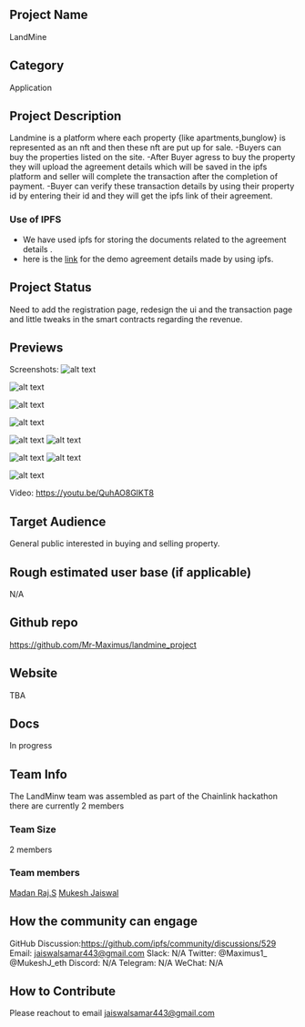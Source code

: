 ## Project Name <!-- Add your project name here with format "Project Name"-->

LandMine

## Category
<!--developer tooling, application, wallet, infrastructure, etc-->
Application

## Project Description
<!--Describe your project in a few sentences. -->
Landmine is a platform where each property {like apartments,bunglow} is represented as an nft and then these nft are put up for sale.
-Buyers can buy the properties listed on the site.
-After Buyer agress to buy the property they will upload the agreement details which will be saved in the ipfs platform and seller will complete the transaction after the completion of payment.
-Buyer can verify these transaction details by using their property id by entering their id and they will get the ipfs link of their agreement.

### Use of IPFS
- We have used ipfs for storing the documents related to the agreement details .
- here is the <a href="https://gateway.ipfs.io/ipfs/QmTiKQjNEAeNpxdkMNvWpKj4jbz8cRaEp4EjQAyAHYURAT">link</a>
 for the demo agreement details made by using ipfs.


## Project Status
<!--brainstorming, fundraising, under development, beta, shipped, etc-->
Need to add the registration page, redesign the ui and the transaction page and little tweaks in the smart contracts regarding the revenue.

## Previews
<!--Add some screenshots to give a preview of your product-->
Screenshots: ![alt text](https://siasky.net/vAHX05cSzk8_3diwKLFumx4lGXFN3M0cgVAioQDQxdjrIg)


![alt text](https://siasky.net/LADILo82OTgI6clQsVhn5w58BVwqpB_QVFJ7Vg8zpEz1FQ)


![alt text](https://siasky.net/jADE_NAY6CdapliFLhKSFY6zQwAFXblvLxS3Q4WqdvIHPw)


![alt text](https://siasky.net/LAC6uvrtyQzAPYqBXMiSAiq0Fx_8kUGgg1EWZxxOsd0U3Q)


![alt text](https://siasky.net/DADm7GaFYmjPhP8eM7a2FmN61eOcFvpBY3TC_P7kLDz5ag)
 ![alt text](https://siasky.net/fAb9RSi49mIgDIRlLb4qy_cHAsRPub1rYY2yXeSmr07Aqw)

![alt text](https://siasky.net/fABWmFWSi_B-VcxYXNhjFQPDoJ5YPfEVm5tn3ioaAEV_Mw)
![alt text](https://siasky.net/zACIz4ziCpjSOpy4OQcHeFBL2i1DAldxB_aGqMBoGe1lnQ)

![alt text](https://siasky.net/vAOlzpNoPqCbA6QvK7MZmWBxqpe-LLA_qYjA9kUZjbXJVQ)

              
Video: https://youtu.be/QuhAO8GlKT8

## Target Audience
<!--Describe who will be your project's users-->
General public interested in buying and selling property.

## Rough estimated user base (if applicable)
<!--How many users do you have right now?-->
N/A

## Github repo
<!--Attach a link to your GitHub repo if it's OSS-->
https://github.com/Mr-Maximus/landmine_project

## Website
<!--Link your website if available-->
TBA

## Docs
<!--Including a link to your project docs!-->
In progress

## Team Info
<!-- Introduce your amazing team - how many team members are working on this project and who are they?-->
The LandMinw team was assembled as part of the Chainlink hackathon there are currently 2 members

### Team Size
2 members

### Team members
[Madan Raj.S](https://github.com/Mr-Maximus)
[Mukesh Jaiswal](https://github.com/MukeshJaiswal01)


## How the community can engage
GitHub Discussion:https://github.com/ipfs/community/discussions/529
Email: jaiswalsamar443@gmail.com
Slack: N/A
Twitter: @Maximus1_ @MukeshJ_eth
Discord: N/A
Telegram: N/A
WeChat: N/A

## How to Contribute
<!--How can the community contribute to your project?-->
Please reachout to email jaiswalsamar443@gmail.com
